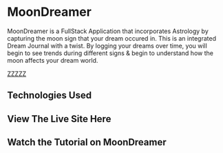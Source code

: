 # MoonDreamer

MoonDreamer is a FullStack Application that incorporates Astrology by capturing 
the moon sign that your dream occured in. This is an integrated Dream Journal with 
a twist. By logging your dreams over time, you will begin to see trends during different
signs & begin to understand how the moon affects your dream world. 

[ZZZZZ](https://media1.tenor.com/m/YivnomWU15EAAAAd/sweet-dreams.gif)

## Technologies Used 


## View The Live Site Here 
## Watch the Tutorial on MoonDreamer 